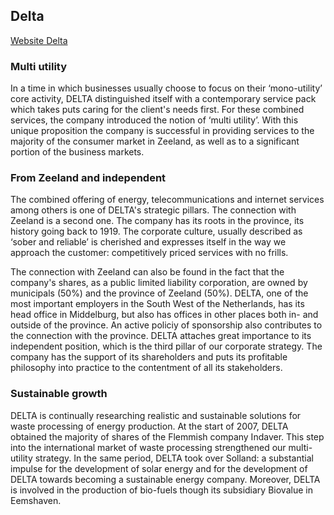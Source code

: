 ## Delta

[Website Delta](http://www.delta.nl)

### Multi utility
In a time in which businesses usually choose to focus on their ‘mono-utility’ core activity, DELTA distinguished itself with a contemporary service pack which takes puts caring for the client's needs first. For these combined services, the company introduced the notion of ‘multi utility’. With this unique proposition the company is successful in providing services to the majority of the consumer market in Zeeland, as well as to a significant portion of the business markets.

### From Zeeland and independent
The combined offering of energy, telecommunications and internet services among others is one of DELTA's strategic pillars. The connection with Zeeland is a second one. The company has its roots in the province, its history going back to 1919. The corporate culture, usually described as ‘sober and reliable’ is cherished and expresses itself in the way we approach the customer: competitively priced services with no frills.

The connection with Zeeland can also be found in the fact that the company's shares, as a public limited liability corporation, are owned by municipals (50%) and the province of Zeeland (50%). DELTA, one of the most important employers in the South West of the Netherlands, has its head office in Middelburg, but also has offices in other places both in- and outside of the province. An active policiy of sponsorship also contributes to the connection with the province. DELTA attaches great importance to its independent position, which is the third pillar of our corporate strategy. The company has the support of its shareholders and puts its profitable philosophy into practice to the contentment of all its stakeholders.

### Sustainable growth
DELTA is continually researching realistic and sustainable solutions for waste processing of energy production. At the start of 2007, DELTA obtained the majority of shares of the Flemmish company Indaver. This step into the international market of waste processing strengthened our multi-utility strategy. In the same period, DELTA took over Solland: a substantial impulse for the development of solar energy and for the development of DELTA towards becoming a sustainable energy company. Moreover, DELTA is involved in the production of bio-fuels though its subsidiary Biovalue in Eemshaven.